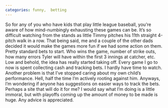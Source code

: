 ```yaml
---
categories: funny,  betting
---
```


So for any of you who have kids that play little league baseball, you’re aware of how mind-numbingly exhausting these games can be. It’s so difficult watching from the stands as little Timmy pitches his 11th straight 4-pitch walk in a row. That being said, me and a couple of the other dads decided it would make the games more fun if we had some action on them. Pretty standard bets to start. Who wins the game, number of strike outs, how many errors Tyler will have within the first 3 innings at catcher, etc. Low and behold, the idea has really started taking off. Every game I go to now is spent collecting cash and tracking bets. I hardly have time to watch. Another problem is that I’ve stopped caring about my own child’s performance. Hell, half the time I’m actively rooting against him. Anyways, I’m wondering if anyone has suggestions on easier ways to track the bets. Perhaps a site that will do it for me? I would say what I’m doing is a little immoral, but with playoffs coming up the amount of money to be made is huge. Any advice is appreciated.